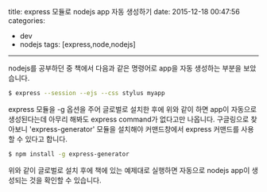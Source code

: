 title: express 모듈로 nodejs app 자동 생성하기
date: 2015-12-18 00:47:56
categories:
- dev
- nodejs
tags: [express,node,nodejs]
---
nodejs를 공부하던 중 책에서 다음과 같은 명령어로 app을 자동 생성하는 부분을 보았습니다.

``` bash
$ express --session --ejs --css stylus myapp
```
<!-- more -->
express 모듈을 -g 옵션을 주어 글로벌로 설치한 후에 위와 같이 하면 app이 자동으로 생성된다는데 아무리 해봐도 express command가 없다고만 나옵니다.
구글링으로 찾아보니 'express-generator' 모듈을 설치해야 커맨드창에서 express 커맨드를 사용할 수 있다고 합니다.
``` bash
$ npm install -g express-generator
```
위와 같이 글로벌로 설치 후에 책에 있는 예제대로 실행하면 자동으로 nodejs app이 생성되는 것을 확인할 수 있습니다.
